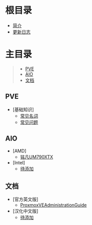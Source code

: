 # 根目录

- [简介](README.md)
- [更新日志](CHANGELOG.md)

# 主目录

> - [PVE](#pve)
> - [AIO](#aio)
> - [文档](#doc)

## PVE <a id="pve"></a>

- [基础知识]
  - [常见名词](pve/changjianmingci.md)
  - [常见问题](pve/changjianwenti.md)
 
## AIO <a id="aio"></a>

- [AMD]
  - [铭凡UM790XTX](aio/amd/mingfanUM790XTX.md)
- [Intel]
  - [待添加](aio/intel/0.md)
 
## 文档 <a id="doc"></a>

- [官方英文版]
  - [ProxmoxVEAdministrationGuide](https://pve.proxmox.com/pve-docs/pve-admin-guide.html)
- [汉化中文版]
  - [待添加](aio/intel/0.md)
